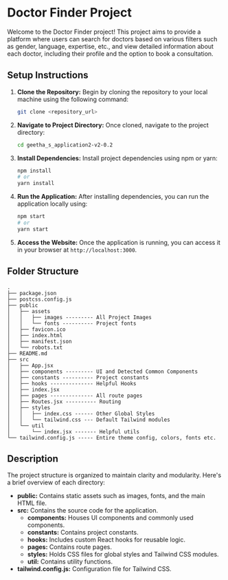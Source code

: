 # Doctor Finder Project

Welcome to the Doctor Finder project! This project aims to provide a platform where users can search for doctors based on various filters such as gender, language, expertise, etc., and view detailed information about each doctor, including their profile and the option to book a consultation.

## Setup Instructions

1. **Clone the Repository:** Begin by cloning the repository to your local machine using the following command:
   ```bash
   git clone <repository_url>
   ```

2. **Navigate to Project Directory:** Once cloned, navigate to the project directory:
   ```bash
   cd geetha_s_application2-v2-0.2
   ```

3. **Install Dependencies:** Install project dependencies using npm or yarn:
   ```bash
   npm install
   # or
   yarn install
   ```

4. **Run the Application:** After installing dependencies, you can run the application locally using:
   ```bash
   npm start
   # or
   yarn start
   ```

5. **Access the Website:** Once the application is running, you can access it in your browser at `http://localhost:3000`.

## Folder Structure

```
.
├── package.json
├── postcss.config.js
├── public
│   ├── assets
│   │   ├── images --------- All Project Images
│   │   └── fonts ---------- Project fonts
│   ├── favicon.ico
│   ├── index.html
│   ├── manifest.json
│   └── robots.txt
├── README.md
├── src
│   ├── App.jsx
│   ├── components --------- UI and Detected Common Components
│   ├── constants ---------- Project constants
│   ├── hooks -------------- Helpful Hooks
│   ├── index.jsx
│   ├── pages -------------- All route pages
│   ├── Routes.jsx ---------- Routing
│   ├── styles
│   │   ├── index.css ------ Other Global Styles
│   │   └── tailwind.css --- Default Tailwind modules
│   └── util
│       └── index.jsx ------- Helpful utils
└── tailwind.config.js ----- Entire theme config, colors, fonts etc.
```

## Description

The project structure is organized to maintain clarity and modularity. Here's a brief overview of each directory:

- **public:** Contains static assets such as images, fonts, and the main HTML file.
- **src:** Contains the source code for the application.
  - **components:** Houses UI components and commonly used components.
  - **constants:** Contains project constants.
  - **hooks:** Includes custom React hooks for reusable logic.
  - **pages:** Contains route pages.
  - **styles:** Holds CSS files for global styles and Tailwind CSS modules.
  - **util:** Contains utility functions.
- **tailwind.config.js:** Configuration file for Tailwind CSS.

